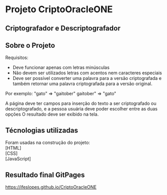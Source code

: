# Projeto CriptoOracleONE
## Criptografador e Descriptografador
## Sobre o Projeto
Requisitos:
- Deve funcionar apenas com letras minúsculas
- Não devem ser utilizados letras com acentos nem caracteres especiais
- Deve ser possível converter uma palavra para a versão criptografada e também retornar uma palavra criptografada para a versão original.

Por exemplo:
"gato" => "gaitober"
gaitober" => "gato"

A página deve ter campos para inserção do texto a ser criptografado ou descriptografado, e a pessoa usuária deve poder escolher entre as duas opções
O resultado deve ser exibido na tela.

## Técnologias utilizadas
Foram usadas na construção do projeto:<br>
[HTML]<br>
[CSS] <br>
[JavaScript]<br>

## Resultado final GitPages

https://ifeslopes.github.io/CriptoOracleONE

